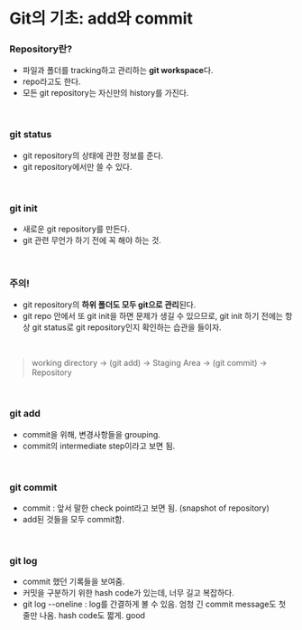 # Git의 기초: add와 commit

### Repository란?
- 파일과 폴더를 tracking하고 관리하는 **git workspace**다.
- repo라고도 한다.
- 모든 git repository는 자신만의 history를 가진다.

<br>

### git status
- git repository의 상태에 관한 정보를 준다.
- git repository에서만 쓸 수 있다.

<br>

### git init
- 새로운 git repository를 만든다.
- git 관련 무언가 하기 전에 꼭 해야 하는 것.

<br>

### 주의!
- git repository의 **하위 폴더도 모두 git으로 관리**된다.
- git repo 안에서 또 git init을 하면 문제가 생길 수 있으므로, git init 하기 전에는 항상 git status로 git repository인지 확인하는 습관을 들이자.

<br>

> working directory -> (git add) -> Staging Area -> (git commit) -> Repository

<br>

### git add
- commit을 위해, 변경사항들을 grouping.
- commit의 intermediate step이라고 보면 됨.

<br>

### git commit
- commit : 앞서 말한 check point라고 보면 됨. (snapshot of repository)
- add된 것들을 모두 commit함.

<br>

### git log
- commit 했던 기록들을 보여줌.
- 커밋을 구분하기 위한 hash code가 있는데, 너무 길고 복잡하다.
- git log --oneline : log를 간결하게 볼 수 있음. 엄청 긴 commit message도 첫 줄만 나옴. hash code도 짧게. good